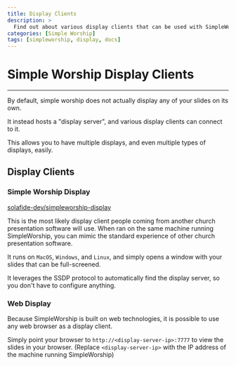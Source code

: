 ```yaml
---
title: Display Clients
description: >
  Find out about various display clients that can be used with SimpleWorship
categories: [Simple Worship]
tags: [simpleworship, display, docs]
---
```


# Simple Worship Display Clients

----

By default, simple worship does not actually display any of your slides on its own.

It instead hosts a "display server", and various display clients can connect to it.

This allows you to have multiple displays, and even multiple types of displays, easily.

## Display Clients

### Simple Worship Display

[solafide-dev/simpleworship-display](https://github.com/solaide-dev/simpleworship-display)

This is the most likely display client people coming from another church presentation software will use. When ran on the same machine running SimpleWorship, you can mimic the standard experience of other church presentation software.

It runs on `MacOS`, `Windows`, and `Linux`, and simply opens a window with your slides that can be full-screened.

It leverages the SSDP protocol to automatically find the display server, so you don't have to configure anything.


### Web Display

Because SimpleWorship is built on web technologies, it is possible to use any web browser as a display client.

Simply point your browser to `http://<display-server-ip>:7777` to view the slides in your browser. (Replace `<display-server-ip>` with the IP address of the machine running SimpleWorship)
